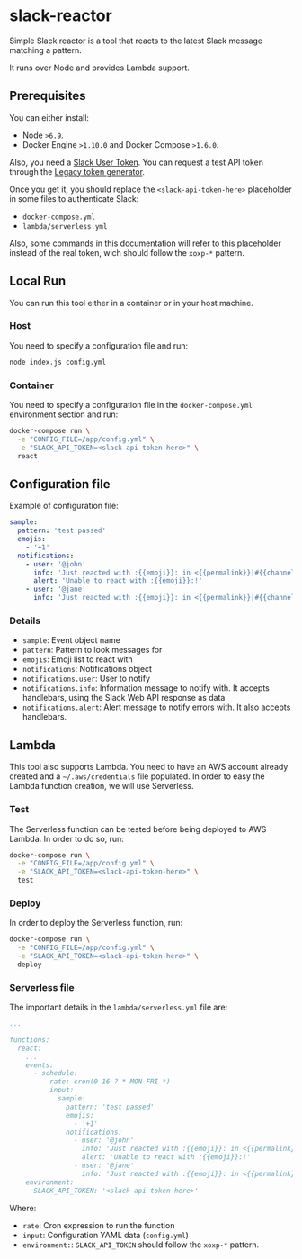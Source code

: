 # slack-reactor
Simple Slack reactor is a tool that reacts to the latest Slack message matching a pattern.

It runs over Node and provides Lambda support.

## Prerequisites

You can either install:

 * Node `>6.9`.
 * Docker Engine `>1.10.0` and Docker Compose `>1.6.0`.

Also, you need a [Slack User Token](https://api.slack.com/docs/token-types#user). You can request a test API token through the [Legacy token generator](https://api.slack.com/custom-integrations/legacy-tokens).

Once you get it, you should replace the `<slack-api-token-here>` placeholder in some files to authenticate Slack:
 - `docker-compose.yml`
 - `lambda/serverless.yml`

Also, some commands in this documentation will refer to this placeholder instead of the real token, wich should follow the `xoxp-*` pattern.

## Local Run

You can run this tool either in a container or in your host machine.

### Host

You need to specify a configuration file and run:

```bash
node index.js config.yml
```

### Container

You need to specify a configuration file in the `docker-compose.yml` environment section and run:

```bash
docker-compose run \
  -e "CONFIG_FILE=/app/config.yml" \
  -e "SLACK_API_TOKEN=<slack-api-token-here>" \
  react
```

## Configuration file

Example of configuration file:

```yaml
sample:
  pattern: 'test passed'
  emojis:
    - '+1'
  notifications:
    - user: '@john'
      info: 'Just reacted with :{{emoji}}: in <{{permalink}}|#{{channel.name}}>!'
      alert: 'Unable to react with :{{emoji}}:!'
    - user: '@jane'
      info: 'Just reacted with :{{emoji}}: in <{{permalink}}|#{{channel.name}}>!'

```

### Details

 - `sample`: Event object name
 - `pattern`: Pattern to look messages for
 - `emojis`: Emoji list to react with
 - `notifications`: Notifications object
 - `notifications.user`: User to notify
 - `notifications.info`: Information message to notify with. It accepts handlebars, using the Slack Web API response as data
 - `notifications.alert`: Alert message to notify errors with. It also accepts handlebars.

## Lambda

This tool also supports Lambda. You need to have an AWS account already created and a `~/.aws/credentials` file populated.
In order to easy the Lambda function creation, we will use Serverless.

### Test

The Serverless function can be tested before being deployed to AWS Lambda. In order to do so, run:

```bash
docker-compose run \
  -e "CONFIG_FILE=/app/config.yml" \
  -e "SLACK_API_TOKEN=<slack-api-token-here>" \
  test
```

### Deploy

In order to deploy the Serverless function, run:

```bash
docker-compose run \
  -e "CONFIG_FILE=/app/config.yml" \
  -e "SLACK_API_TOKEN=<slack-api-token-here>" \
  deploy
```

### Serverless file

The important details in the `lambda/serverless.yml` file are:

```yaml
...

functions:
  react:
    ...
    events:
      - schedule:
          rate: cron(0 16 ? * MON-FRI *)
          input:
            sample:
              pattern: 'test passed'
              emojis:
                - '+1'
              notifications:
                - user: '@john'
                  info: 'Just reacted with :{{emoji}}: in <{{permalink}}|#{{channel.name}}>!'
                  alert: 'Unable to react with :{{emoji}}:!'
                - user: '@jane'
                  info: 'Just reacted with :{{emoji}}: in <{{permalink}}|#{{channel.name}}>!'
    environment:
      SLACK_API_TOKEN: '<slack-api-token-here>'
```

Where:

- `rate`: Cron expression to run the function
- `input`: Configuration YAML data (`config.yml`)
- `environment:`: `SLACK_API_TOKEN` should follow the `xoxp-*` pattern.
